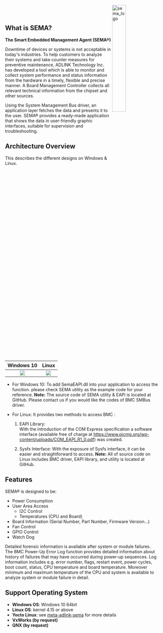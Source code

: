 <img src="https://cdn.adlinktech.com/webupd/en/Upload/ProductNews/logo_sema.png" alt="sema_logo" width="30%" align="right"  />

  <br>
  <br>

  ## What is SEMA?

 **The Smart Embedded Management Agent (SEMA®)**

Downtime of devices or systems is not acceptable in today's industries. To help customers to analyze their systems and take counter measures for preventive maintenance, ADLINK Technology Inc. has developed a tool which is able to monitor and collect system performance and status information from the hardware in a timely, flexible and precise manner. A Board Management Controller collects all relevant technical information from the chipset and other sources.

Using the System Management Bus driver, an application layer fetches the data and presents it to the user. SEMA® provides a ready-made application that shows the data in user-friendly graphic interfaces, suitable for supervision and troubleshooting.

  

  

  

  ## Architecture Overview

  This describes the different designs on WIndows & Linux.

|               Windows 10             |              Linux             |
| :-------------------------------------------: | :---------------------------------------------: |
| ![](source/Intro.assets/sema_highlevel_arch_win.png) | ![](source/Intro.assets/sema_highlevel_arch_linux.png) |

  

  * For Windows 10:
    To add SemaEAPI.dll into your application to access the function. please check SEMA utility as the example code for your reference.
    **Note:** The source code of SEMA utility & EAPI is located at GitHub. Please contact us if you would like the codes of BMC SMBus driver.

  

  * For Linux:
    It provides two methods to access BMC :
    1. EAPI Library:  
       With the introduction of the COM Express specification a software interface (available free of charge at https://www.picmg.org/wp-content/uploads/COM_EAPI_R1_0.pdf) was created.  

    2. Sysfs Interface:
       With the exposure of Sysfs interface, it can be easier and straightforward to access.
       **Note:** All of source code on Linux includes BMC driver, EAPI library, and utility is located at GitHub.

  

  

  Features
  ----------

  SEMA® is designed to be:

  * Power Consumption
  * User Area Access
      * I2C Control
      * Temperatures (CPU and Board)
  * Board Information (Serial Number, Part Number, Firmware Version...)
  * Fan Control
  * GPIO Control
  * Watch Dog  

  


  Detailed forensic information is available after system or module failures. The BMC Power-Up Error Log function provides detailed information about history of failures that may have occurred during power-up sequences. Log information includes e.g. error number, flags, restart event, power cycles, boot count, status, CPU temperature and board temperature. Moreover minimum and maximum temperature of the CPU and system is available to analyze system or module failure in detail.

  

  

  

  Support Operating System
  --------------------------

  * **Windows OS**: Windows 10 64bit
  * **Linux OS**: kernel 4.15 or above
  * **Yocto Linux**: see [meta-adlink-sema](https://github.com/ADLINK/meta-adlink-sema/tree/sema4.0) for more details
  * **VxWorks (by request)**
  * **QNX (by request)**
